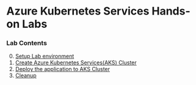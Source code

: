 # Azure Kubernetes Services Hands-on Labs

### Lab Contents
0. [Setup Lab environment](module00.md)
1. [Create Azure Kubernetes Services(AKS) Cluster](module01.md)
2. [Deploy the application to AKS Cluster](module02.md)
3. [Cleanup](module03.md)
